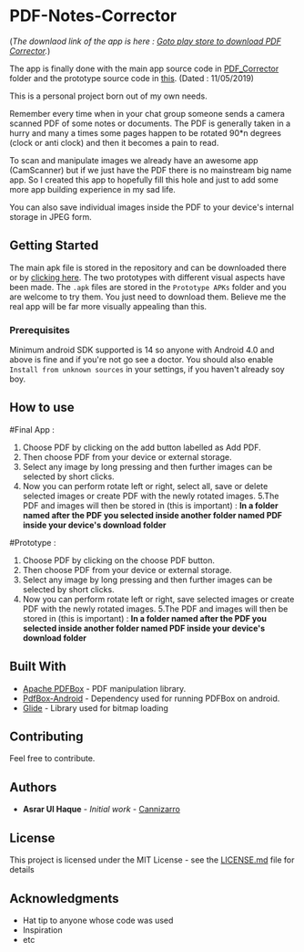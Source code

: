# PDF-Notes-Corrector

(_The downlaod link of the app is here : [Goto play store to download PDF Corrector](https://play.google.com/store/apps/details?id=com.cannizarro.pdfcorrector)._)

The app is finally done with the main app source code in [PDF_Corrector](https://github.com/cannizarro/PDF-Notes-Corrector/tree/master/PDF_Corrector) folder and the prototype source code in [this](https://github.com/cannizarro/PDF-Notes-Corrector/tree/master/Prototypes). (Dated : 11/05/2019)

This is a personal project born out of my own needs.

Remember every time when in your chat group someone sends a camera scanned PDF of some notes or documents. The PDF is generally taken in
a hurry and many a times some pages happen to be rotated 90*n degrees (clock or anti clock) and then it becomes a pain to read.

To scan and manipulate images we already have an awesome app (CamScanner) but if we just have the PDF there is no mainstream big name app.
So I created this app to hopefully fill this hole and just to add some more app building experience in my sad life.

You can also save individual images inside the PDF to your device's internal storage in JPEG form.

## Getting Started

The main apk file is stored in the repository and can be downloaded there or by [clicking here](https://github.com/cannizarro/PDF-Notes-Corrector/raw/master/PDF_Corrector.apk).
The two prototypes with different visual aspects have been made. The `.apk` files are stored in the 
`Prototype APKs` folder and you are welcome to try them. You just need to download them. Believe me the real app will be far more visually appealing than this.


### Prerequisites

Minimum android SDK supported is 14 so anyone with Android 4.0 and above is fine and if you're not go see a doctor.
You should also enable `Install from unknown sources` in your settings, if you haven't already soy boy.

## How to use

#Final App :
  1. Choose PDF by clicking on the add button labelled as Add PDF.
  2. Then choose PDF from your device or external storage.
  3. Select any image by long pressing and then further images can be selected by short clicks.
  4. Now you can perform rotate left or right, select all, save or delete selected images or create PDF with the newly rotated images.
  5.The PDF and images will then be stored in (this is important) : **In a folder named after the PDF you selected inside another folder named PDF inside your device's download folder**
  
#Prototype :
  1. Choose PDF by clicking on the choose PDF button.
  2. Then choose PDF from your device or external storage.
  3. Select any image by long pressing and then further images can be selected by short clicks.
  4. Now you can perform rotate left or right, save selected images or create PDF with the newly rotated images.
  5.The PDF and images will then be stored in (this is important) : **In a folder named after the PDF you selected inside another folder named PDF inside your device's download folder**
 

## Built With

* [Apache PDFBox](https://pdfbox.apache.org/) - PDF manipulation library.
* [PdfBox-Android](https://github.com/TomRoush/PdfBox-Android) - Dependency used for running PDFBox on android.
* [Glide](https://github.com/bumptech/glide) - Library used for bitmap loading

## Contributing

Feel free to contribute.

## Authors

* **Asrar Ul Haque** - *Initial work* - [Cannizarro](https://github.com/cannizarro)


## License

This project is licensed under the MIT License - see the [LICENSE.md](LICENSE.md) file for details

## Acknowledgments

* Hat tip to anyone whose code was used
* Inspiration
* etc
